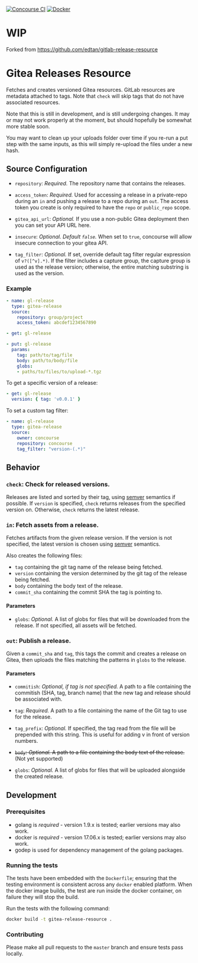 [![Concourse CI](https://ci.weirdnatto.in/api/v1/teams/main/pipelines/gitea-release-resource/badge)](https://ci.weirdnatto.in/teams/main/pipelines/gitea-release-resource) [![Docker](https://img.shields.io/docker/image-size/natto17/gitea-release-resource.svg)](https://hub.docker.com/repository/docker/natto17/gitea-release-resorce)
# WIP
Forked from https://github.com/edtan/gitlab-release-resource


# Gitea Releases Resource

Fetches and creates versioned Gitea resources.  GitLab resources are metadata attached to tags.  Note that `check` will skip tags that do not have associated resources.

Note that this is still in development, and is still undergoing changes.  It may or may not work properly at the moment, but should hopefully be somewhat more stable soon.

You may want to clean up your uploads folder over time if you re-run a put step with the same inputs, as this will simply re-upload the files under a new hash.

## Source Configuration

* `repository`: *Required.* The repository name that contains the releases.

* `access_token`: *Required.* Used for accessing a release in a private-repo
   during an `in` and pushing a release to a repo during an `out`. The access
   token you create is only required to have the `repo` or `public_repo` scope.

* `gitea_api_url`: *Optional.* If you use a non-public Gitea deployment then
  you can set your API URL here.

* `insecure`: *Optional. Default `false`.* When set to `true`, concourse will allow
  insecure connection to your gitea API.

* `tag_filter`: *Optional.* If set, override default tag filter regular
  expression of `v?([^v].*)`. If the filter includes a capture group, the capture
  group is used as the release version; otherwise, the entire matching substring
  is used as the version.

### Example

``` yaml
- name: gl-release
  type: gitea-release
  source:
    repository: group/project
    access_token: abcdef1234567890
```

``` yaml
- get: gl-release
```

``` yaml
- put: gl-release
  params:
    tag: path/to/tag/file
    body: path/to/body/file
    globs:
    - paths/to/files/to/upload-*.tgz
```

To get a specific version of a release:

``` yaml
- get: gl-release
  version: { tag: 'v0.0.1' }
```

To set a custom tag filter:

```yaml
- name: gl-release
  type: gitea-release
  source:
    owner: concourse
    repository: concourse
    tag_filter: "version-(.*)"
```

## Behavior

### `check`: Check for released versions.

Releases are listed and sorted by their tag, using
[semver](http://semver.org) semantics if possible. If `version` is specified, `check` returns releases from the specified version on. Otherwise, `check` returns the latest release.

### `in`: Fetch assets from a release.

Fetches artifacts from the given release version. If the version is not
specified, the latest version is chosen using [semver](http://semver.org)
semantics.

Also creates the following files:

* `tag` containing the git tag name of the release being fetched.
* `version` containing the version determined by the git tag of the release being fetched.
* `body` containing the body text of the release.
* `commit_sha` containing the commit SHA the tag is pointing to.

#### Parameters

* `globs`: *Optional.* A list of globs for files that will be downloaded from
  the release. If not specified, all assets will be fetched.

### `out`: Publish a release.

Given a `commit_sha` and  `tag`, this tags the commit and creates a release on Gitea, then uploads the files
matching the patterns in `globs` to the release.

#### Parameters

* `commitish`: *Optional, if tag is not specified.* A path to a file containing the commitish (SHA, tag,
  branch name) that the new tag and release should be associated with.

* `tag`: *Required.* A path to a file containing the name of the Git tag to use
  for the release.

* `tag_prefix`: *Optional.*  If specified, the tag read from the file will be
prepended with this string. This is useful for adding v in front of version numbers.

* ~~`body`: *Optional.* A path to a file containing the body text of the release.~~ (Not yet supported)

* `globs`: *Optional.* A list of globs for files that will be uploaded alongside
  the created release.

## Development

### Prerequisites

* golang is *required* - version 1.9.x is tested; earlier versions may also
  work.
* docker is *required* - version 17.06.x is tested; earlier versions may also
  work.
* godep is used for dependency management of the golang packages.

### Running the tests

The tests have been embedded with the `Dockerfile`; ensuring that the testing
environment is consistent across any `docker` enabled platform. When the docker
image builds, the test are run inside the docker container, on failure they
will stop the build.

Run the tests with the following command:

```sh
docker build -t gitea-release-resource .
```

### Contributing

Please make all pull requests to the `master` branch and ensure tests pass
locally.
